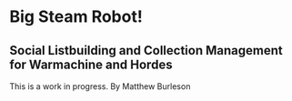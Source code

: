# Big Steam Robot!
## Social Listbuilding and Collection Management for Warmachine and Hordes

This is a work in progress.
By Matthew Burleson

